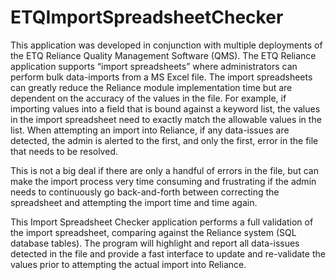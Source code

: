 ﻿# ETQImportSpreadsheetChecker
This application was developed in conjunction with multiple deployments of the ETQ Reliance Quality Management Software (QMS).  The ETQ Reliance application supports “import spreadsheets” where administrators can perform bulk data-imports from a MS Excel file. The import spreadsheets can greatly reduce the Reliance module implementation time but are dependent on the accuracy of the values in the file.  For example, if importing values into a field that is bound against a keyword list, the values in the import spreadsheet need to exactly match the allowable values in the list.  When attempting an import into Reliance, if any data-issues are detected, the admin is alerted to the first, and only the first, error in the file that needs to be resolved.

This is not a big deal if there are only a handful of errors in the file, but can make the import process very time consuming and frustrating if the admin needs to continuously go back-and-forth between correcting the spreadsheet and attempting the import time and time again.

This Import Spreadsheet Checker application performs a full validation of the import spreadsheet, comparing against the Reliance system (SQL database tables). The program will highlight and report all data-issues detected in the file and provide a fast interface to update and re-validate the values prior to attempting the actual import into Reliance.
